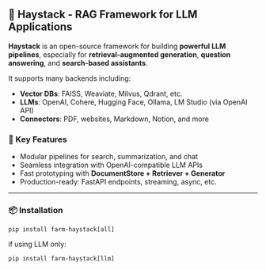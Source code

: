## 🌾 Haystack - RAG Framework for LLM Applications

**Haystack** is an open-source framework for building **powerful LLM pipelines**, especially for **retrieval-augmented generation**, **question answering**, and **search-based assistants**.

It supports many backends including:

- **Vector DBs**: FAISS, Weaviate, Milvus, Qdrant, etc.
- **LLMs**: OpenAI, Cohere, Hugging Face, Ollama, LM Studio (via OpenAI API)
- **Connectors**: PDF, websites, Markdown, Notion, and more

### 🔧 Key Features

- Modular pipelines for search, summarization, and chat
- Seamless integration with OpenAI-compatible LLM APIs
- Fast prototyping with **DocumentStore + Retriever + Generator**
- Production-ready: FastAPI endpoints, streaming, async, etc.

------

### 📦 Installation

```
pip install farm-haystack[all]
```

if using LLM only:

```
pip install farm-haystack[llm]
```